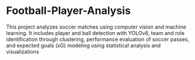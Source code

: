# Football-Player-Analysis
This project analyzes soccer matches using computer vision and machine learning. It includes player and ball detection with YOLOv8, team and role identification through clustering, performance evaluation of soccer passes, and expected goals (xG) modeling using statistical analysis and visualizations
